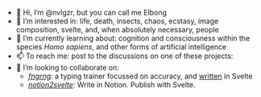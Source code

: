 - 👋 Hi, I’m @nvlgzr, but you can call me Elbong
- 👀 I’m interested in: life, death, insects, chaos, ecstasy, image composition, svelte, and, when absolutely necessary, people
- 🌱 I’m currently learning about: cognition and consciousness within the species _Homo sapiens_, and other forms of artificial intelligence
- 📫 To reach me: post to the discussions on one of these projects:
- 💞️ I’m looking to collaborate on:
  - [_fngrng_](https://fngrng.navelgazer.club): a typing trainer focussed on accuracy, and [written](https://github.com/nvlgzr/fngrng) in Svelte
  - [_notion2svelte_](https://github.com/nvlgzr/notion2svelte): Write in Notion. Publish with Svelte.

<!---
nvlgzr/nvlgzr is a ✨ special ✨ repository because its `README.md` (this file) appears on your GitHub profile.
You can click the Preview link to take a look at your changes.
--->
